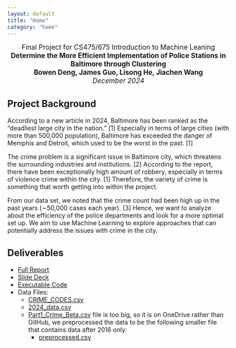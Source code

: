 ```yaml
---
layout: default
title: "Home"
category: "home"
---
```


<div style="text-align: center; font-size: 110%;">
  Final Project for CS475/675 Introduction to Machine Leaning<br>
  <b>Determine the More Efficient Implementation of Police Stations in Baltimore through Clustering</b><br>
  <b>Bowen Deng, James Guo, Lisong He, Jiachen Wang</b><br>
  <i>December 2024</i>
</div>

## Project Background

According to a new article in 2024, Baltimore has been ranked as the “deadliest large city in the nation.” [1] Especially in terms of large cities (with more than 500,000 population), Baltimore has exceeded the danger of Memphis and Detroit, which used to be the worst in the past. [1]

The crime problem is a significant issue in Baltimore city, which threatens the surrounding industries and institutions. [2] According to the report, there have been exceptionally high amount of robbery, especially in terms of violence crime within the city. [1] Therefore, the variety of crime is something that worth getting into within the project.

From our data set, we noted that the crime count had been high up in the past years (∼50,000 cases each year). [3] Hence, we want to analyze about the efficiency of the police departments and look for a more optimal set up. We aim to use Machine Learning to explore approaches that can potentially address the issues with crime in the city.

## Deliverables

- [Full Report]()
- [Slide Deck]()
- [Executable Code]({{site.baseurl}}/files/Final_Project_code.ipynb)
- Data Files:
  - [CRIME_CODES.csv]({{site.baseurl}}/files/Data_files/CRIME_CODES.csv)
  - [2024_data.csv]({{site.baseurl}}/files/Data_files/2024_data.csv)
  - [Part1_Crime_Beta.csv](https://livejohnshopkins-my.sharepoint.com/:x:/g/personal/sguo45_jh_edu/EfxwEcjaRGRJmUiexZOPyLAB-iKJYjaxuJiLZ41pqU-TiQ?e=YOL4F4) file is too big, so it is on OneDrive rather than GitHub, we preprocessed the data to be the following smaller file that contains data after 2016 only:
    - [preprocessed.csv]({{site.baseurl}}/files/Data_files/preprocessed.csv)